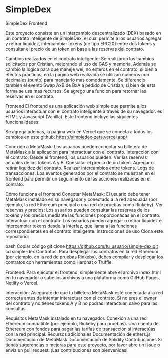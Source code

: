 # SimpleDex
 SimpleDex Frontend

Este proyecto consiste en un intercambio descentralizado (DEX) basado en un contrato inteligente de SimpleDex, el cual permite a los usuarios agregar y retirar liquidez, intercambiar tokens (de tipo ERC20) entre dos tokens y consultar el precio de un token en base a las reservas del contrato.

Cambios realizados en el contrato inteligente:
Se realizaron los cambios solicitados por Cristian, mejorando el uso de GAS y memoria.
Además se cambio la logica para que maneje wei, no enteros en el contrato, si bien a efectos practicos, en la pagina web realizada se utilizan numeros con decimales (punto) para manejarlo mas comodamente.  Se diferencio tambien el evento Swap AxB de BxA a pedido de Cristian, si bien de esta forma se usa mas recursos. Se agrego una funcion para retornar las reservas en el contrato.

Frontend
El frontend es una aplicación web simple que permite a los usuarios interactuar con el contrato inteligente a través de su navegador. es HTML y Javascript (Vanilla).  Este frontend incluye las siguientes funcionalidades:

Se agrega ademas, la pagina web en Vercel que se conecta a todos los cambios en este github: https://simpledex-zeta.vercel.app/

Conexión a MetaMask: Los usuarios pueden conectar su billetera de MetaMask a la aplicación para interactuar con el contrato.
Interacción con el contrato: Desde el frontend, los usuarios pueden:
Ver las reservas actuales de los tokens A y B.
Consultar el precio de un token.
Agregar o retirar liquidez del contrato.
Realizar intercambios entre tokens.
Logs de transacciones: Los eventos generados por el contrato se muestran en el frontend para permitir un seguimiento de las acciones realizadas en el contrato.

Cómo funciona el frontend
Conectar MetaMask: El usuario debe tener MetaMask instalado en su navegador y conectado a la red adecuada (por ejemplo, la red Ethereum principal o una red de pruebas como Rinkeby).
Ver reservas y precios: Los usuarios pueden consultar las reservas de los tokens y los precios mediante las funciones proporcionadas en el contrato.
Interactuar con el contrato: Los usuarios pueden agregar o retirar liquidez e intercambiar tokens desde la interfaz, que llama a las funciones correspondientes en el contrato inteligente.
Instrucciones de uso
Clona este repositorio:

bash
Copiar código
git clone https://github.com/tu_usuario/simple-dex.git
cd simple-dex
Contratos: Para desplegar los contratos en la red Ethereum (por ejemplo, en la red de pruebas Rinkeby), debes compilar y desplegar los contratos con herramientas como Hardhat o Truffle.

Frontend: Para ejecutar el frontend, simplemente abre el archivo index.html en tu navegador o sube los archivos a una plataforma como GitHub Pages, Netlify o Vercel.

Interacción: Asegúrate de que tu billetera MetaMask esté conectada a la red correcta antes de intentar interactuar con el contrato. Si no eres el owner del contrato y no tienes tokens A y B no podras interactuar, salvo para las consultas. 

Requisitos
MetaMask instalado en tu navegador.
Conexión a una red Ethereum compatible (por ejemplo, Rinkeby para pruebas).
Una cuenta de Ethereum con fondos para pagar las tarifas de transacción si interactúas con la red principal.
Recursos adicionales
Documentación de ethers.js
Documentación de MetaMask
Documentación de Solidity
Contribuciones
Si tienes sugerencias o mejoras para este proyecto, por favor abre un issue o envía un pull request. ¡Las contribuciones son bienvenidas!
